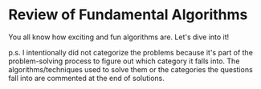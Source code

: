# Review of Fundamental Algorithms

You all know how exciting and fun algorithms are. Let's dive into it! <br/>

p.s. I intentionally did not categorize the problems because it's part of the problem-solving process to figure out which category it falls into. The algorithms/techniques used to solve them or the categories the questions fall into are commented at the end of solutions.  